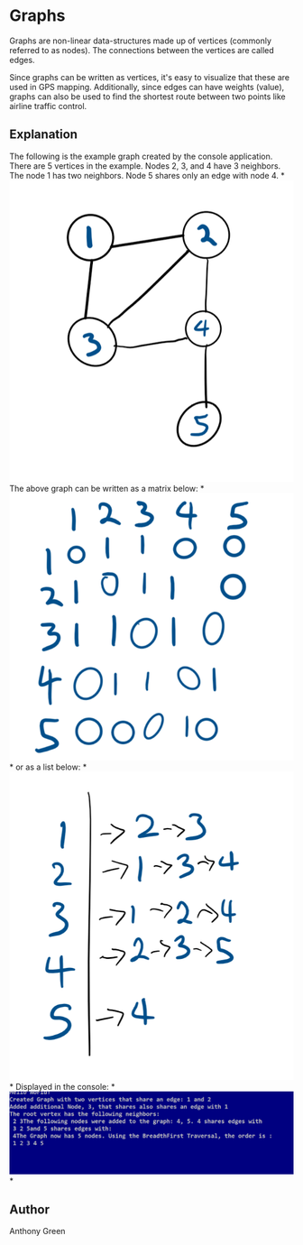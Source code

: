 ﻿# Graphs
Graphs are non-linear data-structures made up of vertices (commonly referred to as nodes). The connections between the vertices are called edges. 

Since graphs can be written as vertices, it's easy to visualize that these are used in GPS mapping. Additionally, since edges can have weights (value), graphs can also be used to find the shortest route between two points like airline traffic control. 

## Explanation
The following is the example graph created by the console application. There are 5 vertices in the example. Nodes 2, 3, and 4  have 3 neighbors. The node 1 has two neighbors. Node 5 shares only an edge with node 4. 
* 
![example graph used](https://github.com/cascadianrebel/data-structures-and-algorithms/blob/master/assets/ExampleGraph.PNG)
The above graph can be written as a matrix below:
* 
![Graph Matrix](https://github.com/cascadianrebel/data-structures-and-algorithms/blob/master/assets/graphmatrix.PNG)
* 
or as a list below: 
* 
![Graph List](https://github.com/cascadianrebel/data-structures-and-algorithms/blob/master/assets/GraphList.PNG)
* 
Displayed in the console: 
* 
![Consoled graph](https://github.com/cascadianrebel/data-structures-and-algorithms/blob/master/assets/ConsoleGraphs.PNG) 
* 

## Author
Anthony Green
